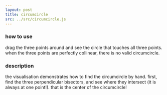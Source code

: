 ```yaml
---
layout: post
title: circumcircle
src: ../src/circumcircle.js
---
```


### how to use
drag the three points around and see the circle that touches all three points. when the three points are perfectly collinear, there is no valid circumcircle.

### description
the visualisation demonstrates how to find the circumcircle by hand. first, find the three perpendicular bisectors, and see where they intersect (it is always at one point!). that is the center of the circumcircle!